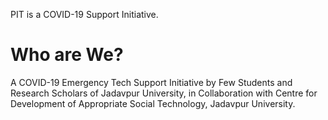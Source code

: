 <html>
<head>
<title>PEOPLE'S INITIATIVE FOR TECHNOLOGY</title>
</head>
<body>
<p title="About PIT">PIT is a COVID-19 Support Initiative.</p>
<h1>Who are We?</h1>
<p>A COVID-19 Emergency Tech Support Initiative by Few Students and Research Scholars of Jadavpur University, in Collaboration with Centre for Development of Appropriate Social Technology, Jadavpur University.</p>

</body>
</html>
